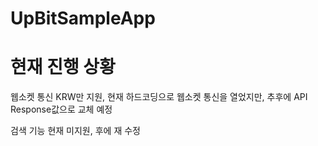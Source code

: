 # UpBitSampleApp
# 현재 진행 상황

웹소켓 통신 KRW만 지원, 현재 하드코딩으로 웹소켓 통신을 열었지만, 추후에 API Response값으로 교체 예정

검색 기능 현재 미지원, 후에 재 수정
